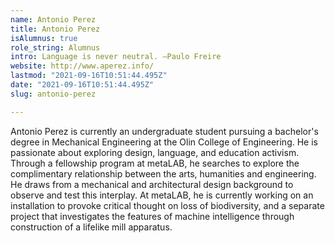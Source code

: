 ```yaml
---
name: Antonio Perez
title: Antonio Perez
isAlumnus: true
role_string: Alumnus
intro: Language is never neutral. —Paulo Freire
website: http://www.aperez.info/
lastmod: "2021-09-16T10:51:44.495Z"
date: "2021-09-16T10:51:44.495Z"
slug: antonio-perez

---
```

Antonio Perez is currently an undergraduate student pursuing a bachelor's degree in Mechanical Engineering at the Olin College of Engineering. He is passionate about exploring design, language, and education activism. Through a fellowship program at metaLAB, he searches to explore the complimentary relationship between the arts, humanities and engineering. He draws from a mechanical and architectural design background to observe and test this interplay. At metaLAB, he is currently working on an installation to provoke critical thought on loss of biodiversity, and a separate project that investigates the features of machine intelligence through construction of a lifelike mill apparatus.